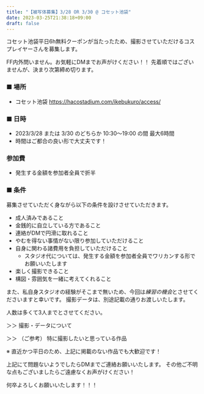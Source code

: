 ```yaml
---
title: "【被写体募集】3/28 OR 3/30 @ コセット池袋"
date: 2023-03-25T21:38:18+09:00
draft: false
---
```


コセット池袋平日6h無料クーポンが当たったため、撮影させていただけるコスプレイヤーさんを募集します。

FF内外問いません。お気軽にDMまでお声がけください！！
先着順ではございませんが、決まり次第締め切ります。

### ■ 場所

* コセット池袋
https://hacostadium.com/ikebukuro/access/

### ■ 日時

* 2023/3/28 または 3/30 のどちらか 10:30～19:00 の間 最大6時間
 * 時間はご都合の良い形で大丈夫です！

### 参加費

* 発生する金額を参加者全員で折半

### ■ 条件

募集させていただく身ながら以下の条件を設けさせていただきます。

* 成人済みであること
* 金銭的に自立している方であること
* 連絡がDMで円滑に取れること
* やむを得ない事情がない限り参加していただけること
* 自身に関わる諸費用を負担していただけること
  * スタジオ代については、発生する金額を参加者全員でワリカンする形でお願いいたします
* 楽しく撮影できること
* 構図・雰囲気を一緒に考えてくれること

また、私自身スタジオの経験がそこまで無いため、今回は*練習の機会*とさせてくださいますと幸いです。
撮影データは、別途記載の通りお渡しいたします。

人数は多くて3人までとさせてください。

＞＞ 撮影・データについて

＞＞ （ご参考） 特に撮影したいと思っている作品

※ 直近かつ平日のため、上記に掲載のない作品でも大歓迎です！

上記にて問題ないようでしたらDMまでご連絡お願いいたします。
その他ご不明な点もございましたらご遠慮なくお声がけください！

何卒よろしくお願いいたします！！！